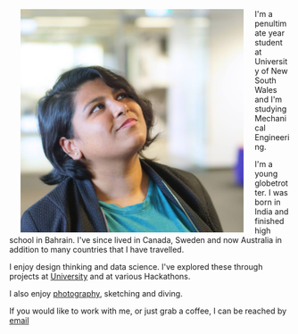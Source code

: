 
<img src="upme.jpg" alt="my photo" width="400" height="400" align="left" hspace="20">
I'm a penultimate year student at University of New South Wales and I'm studying Mechanical Engineering.

I'm a young globetrotter.
I was born in India and finished high school in Bahrain. I've since lived in Canada, Sweden and now Australia in addition to many countries that I have travelled.

I enjoy design thinking and data science.
I've explored these through projects at [University](https://goo.gl/NUzUTC) and at various Hackathons.

I also enjoy [photography](https://500px.com/aishwaryasahu), sketching and diving.

If you would like to work with me, or just grab a coffee, I can be reached by <a href="mailto:aishwarya.s@live.com">email</a>
